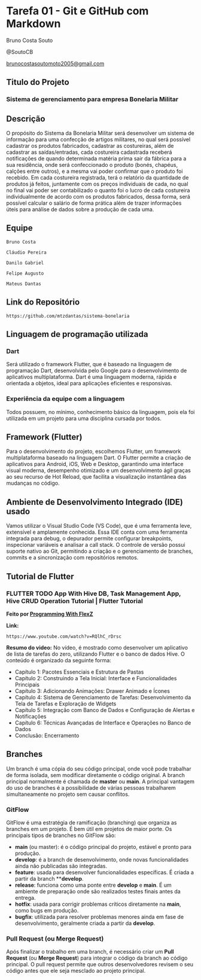 # **Tarefa 01 - Git e GitHub com Markdown**

Bruno Costa Souto

@SoutoCB

brunocostasoutomoto2005@gmail.com

## **Titulo do Projeto**
### Sistema de gerenciamento para empresa Bonelaria Militar

## **Descrição**
O propósito do Sistema da Bonelaria Militar será desenvolver um sistema de informação para uma confecção de artigos militares, no qual será possível cadastrar os produtos fabricados, cadastrar as costureiras, além de cadastrar as saídas/entradas, cada costureira cadastrada receberá notificações de quando determinada matéria prima sair da fábrica para a sua residência, onde será confeccionado o produto (bonés, chapéus, calções entre outros), e a mesma vai poder confirmar que o produto foi recebido. Em cada costureira registrada, terá o relatório da quantidade de produtos já feitos, juntamente com os preços individuais de cada, no qual no final vai poder ser contabilizado o quanto foi o lucro de cada costureira individualmente de acordo com os produtos fabricados, dessa forma, será possível calcular o salário de forma prática além de trazer informações úteis para análise de dados sobre a produção de cada uma.

## **Equipe**
    Bruno Costa

    Cláudio Pereira

    Danilo Gabriel

    Felipe Augusto

    Mateus Dantas

## **Link do Repositório**

    https://github.com/mtzdantas/sistema-bonelaria

## **Linguagem de programação utilizada**

### **Dart**

Será utilizado o framework Flutter, que é baseado na linguagem de programação Dart, desenvolvida pelo Google para o desenvolvimento de aplicativos multiplataforma. Dart é uma linguagem moderna, rápida e orientada a objetos, ideal para aplicações eficientes e responsivas.

### **Experiência da equipe com a linguagem**

Todos possuem, no mínimo, conhecimento básico da linguagem, pois ela foi utilizada em um projeto para uma disciplina cursada por todos.

## **Framework (Flutter)**

Para o desenvolvimento do projeto, escolhemos Flutter, um framework multiplataforma baseado na linguagem Dart. O Flutter permite a criação de aplicativos para Android, iOS, Web e Desktop, garantindo uma interface visual moderna, desempenho otimizado e um desenvolvimento ágil graças ao seu recurso de Hot Reload, que facilita a visualização instantânea das mudanças no código.

## **Ambiente de Desenvolvimento Integrado (IDE) usado**

Vamos utilizar o Visual Studio Code (VS Code), que é uma ferramenta leve, extensível e amplamente conhecida. Essa IDE conta com uma ferramenta integrada para debug, o depurador permite configurar breakpoints, inspecionar variáveis e analisar a call stack. O controle de versão possui suporte nativo ao Git, permitindo a criação e o gerenciamento de branches, commits e a sincronização com repositórios remotos.

## **Tutorial de Flutter** 

### **FLUTTER TODO App With Hive DB, Task Management App, Hive CRUD Operation Tutorial | Flutter Tutorial**

 **Feito por [Programming With FlexZ](https://www.youtube.com/@ProgrammingWithFlexZ)** 

 **Link:**

    https://www.youtube.com/watch?v=RQlhC_rDrsc

**Resumo do video:**
No vídeo, é mostrado como desenvolver um aplicativo de lista de tarefas do zero, utilizando Flutter e o banco de dados Hive. O conteúdo é organizado da seguinte forma:

- Capítulo 1: Pacotes Essenciais e Estrutura de Pastas
- Capítulo 2: Construindo a Tela Inicial: Interface e Funcionalidades Principais
- Capítulo 3: Adicionando Animações: Drawer Animado e Ícones
- Capítulo 4: Sistema de Gerenciamento de Tarefas: Desenvolvimento da Tela de Tarefas e Exploração de Widgets
- Capítulo 5: Integração com Banco de Dados e Configuração de Alertas e Notificações
- Capítulo 6: Técnicas Avançadas de Interface e Operações no Banco de Dados
- Conclusão: Encerramento 

## **Branches**

Um branch é uma cópia do seu código principal, onde você pode trabalhar de forma isolada, sem modificar diretamente o código original. A branch principal normalmente é chamada de **master** ou **main**. A principal vantagem do uso de branches é a possibilidade de várias pessoas trabalharem simultaneamente no projeto sem causar conflitos.

### **GitFlow**
GitFlow é uma estratégia de ramificação (branching) que organiza as branches em um projeto. É bem útil em projetos de maior porte. Os principais tipos de branches no GitFlow são:

- **main** (ou master): é o código principal do projeto, estável e pronto para produção.
- **develop**: é a branch de desenvolvimento, onde novas funcionalidades ainda não publicadas são integradas.
- **feature**: usada para desenvolver funcionalidades específicas. É criada a partir da branch ****develop**.
- **release**: funciona como uma ponte entre **develop** e **main**. É um ambiente de preparação onde são realizados testes finais antes da entrega.
- **hotfix**: usada para corrigir problemas críticos diretamente na **main**, como bugs em produção.
- **bugfix**: utilizada para resolver problemas menores ainda em fase de desenvolvimento, geralmente criada a partir da **develop**.

### **Pull Request (ou Merge Request)**
Após finalizar o trabalho em uma branch, é necessário criar um **Pull Request** (ou **Merge Request**) para integrar o código da branch ao código principal. O pull request permite que outros desenvolvedores revisem o seu código antes que ele seja mesclado ao projeto principal.